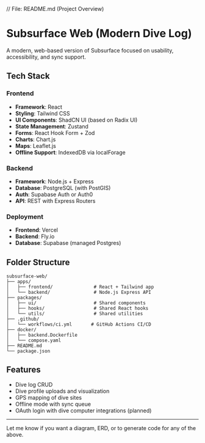 // File: README.md (Project Overview)

# Subsurface Web (Modern Dive Log)

A modern, web-based version of Subsurface focused on usability, accessibility, and sync support.

## Tech Stack

### Frontend
- **Framework**: React
- **Styling**: Tailwind CSS
- **UI Components**: ShadCN UI (based on Radix UI)
- **State Management**: Zustand
- **Forms**: React Hook Form + Zod
- **Charts**: Chart.js
- **Maps**: Leaflet.js
- **Offline Support**: IndexedDB via localForage

### Backend
- **Framework**: Node.js + Express
- **Database**: PostgreSQL (with PostGIS)
- **Auth**: Supabase Auth or Auth0
- **API**: REST with Express Routers

### Deployment
- **Frontend**: Vercel
- **Backend**: Fly.io
- **Database**: Supabase (managed Postgres)

## Folder Structure

```
subsurface-web/
├── apps/
│   ├── frontend/               # React + Tailwind app
│   └── backend/                # Node.js Express API
├── packages/
│   ├── ui/                     # Shared components
│   ├── hooks/                  # Shared React hooks
│   └── utils/                  # Shared utilities
├── .github/
│   └── workflows/ci.yml       # GitHub Actions CI/CD
├── docker/
│   ├── backend.Dockerfile
│   └── compose.yaml
├── README.md
└── package.json
```

## Features
- Dive log CRUD
- Dive profile uploads and visualization
- GPS mapping of dive sites
- Offline mode with sync queue
- OAuth login with dive computer integrations (planned)

---

Let me know if you want a diagram, ERD, or to generate code for any of the above.

